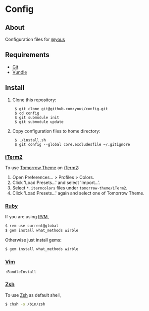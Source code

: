 # Config

## About

Configuration files for [@yous](https://github.com/yous)

## Requirements

- [Git][]
- [Vundle][]

[Git]: http://git-scm.com
[Vundle]: https://github.com/gmarik/vundle

## Install

1. Clone this repository:

        $ git clone git@github.com:yous/config.git
        $ cd config
        $ git submodule init
        $ git submodule update

2. Copy configuration files to home directory:

        $ ./install.sh
        $ git config --global core.excludesfile ~/.gitignore

### [iTerm2][]

To use [Tomorrow Theme][] on [iTerm2][]:

[Tomorrow Theme]: https://github.com/ChrisKempson/Tomorrow-Theme
[iTerm2]: http://www.iterm2.com

1. Open Preferences... > Profiles > Colors.
2. Click 'Load Presets...' and select 'Import...'.
3. Select `*.itermcolors` files under `tomorrow-theme/iTerm2`.
4. Click 'Load Presets...' again and select one of Tomorrow Theme.

### [Ruby][]

[Ruby]: https://www.ruby-lang.org

If you are using [RVM][],

[RVM]: http://rvm.io

``` sh
$ rvm use current@global
$ gem install what_methods wirble
```

Otherwise just install gems:

``` sh
$ gem install what_methods wirble
```

### [Vim][]

[Vim]: http://www.vim.org

```
:BundleInstall
```

### [Zsh][]

[Zsh]: http://www.zsh.org

To use [Zsh][] as default shell,

``` sh
$ chsh -s /bin/zsh
```
